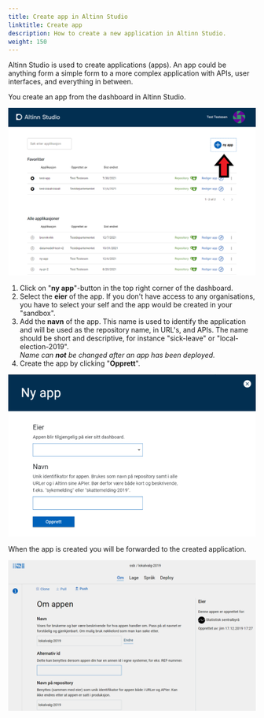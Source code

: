 ```yaml
---
title: Create app in Altinn Studio
linktitle: Create app
description: How to create a new application in Altinn Studio.
weight: 150
---
```


Altinn Studio is used to create applications (apps).
An app could be anything form a simple form to a more  complex application with APIs, user interfaces, and everything in between.

You create an app from the dashboard in Altinn Studio.

![Dashboard in Altinn Studio](overview.png "Dashboard - overview")

1. Click on "**ny app**"-button in the top right corner of the dashboard.
2. Select the **eier** of the app. If you don't have access to any organisations, you have to select your self and the app would be created in your "sandbox".
3. Add the **navn** of the app. This name is used to identify the application and will be used as the repository name, in URL's, and APIs.
   The name should be short and descriptive, for instance "sick-leave" or "local-election-2019".  
    _Name can **not** be changed after an app has been deployed._
4. Create the app by clicking "**Opprett**".

![New app popup](new-app.png "Create new app")

When the app is created you will be forwarded to the created application.

![App created](app-created.png "App created")
